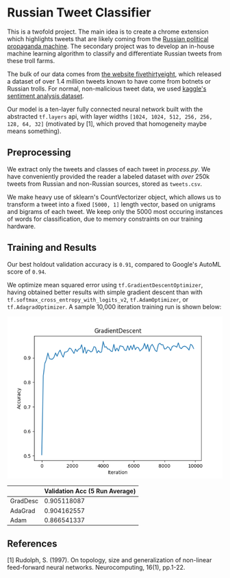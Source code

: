 # Russian Tweet Classifier
This is a twofold project. The main idea is to create a chrome extension which highlights tweets that are likely coming from the [Russian political propaganda machine](https://www.cnn.com/2018/10/19/politics/russian-troll-instructions/index.html). The secondary project was to develop an in-house machine learning algorithm to classify and differentiate Russian tweets from these troll farms.  
  
The bulk of our data comes from [the website fivethirtyeight](https://github.com/fivethirtyeight/russian-troll-tweets), which released a dataset of over 1.4 million tweets known to have come from botnets or Russian trolls. For normal, non-malicious tweet data, we used [kaggle's sentiment analysis dataset](https://www.kaggle.com/c/twitter-sentiment-analysis2).  
  
Our model is a ten-layer fully connected neural network built with the abstracted ```tf.layers``` api, with layer widths ```[1024, 1024, 512, 256, 256, 128, 64, 32]``` (motivated by [1], which proved that homogeneity maybe means something).
  
## Preprocessing
We extract only the tweets and classes of each tweet in _process.py_. We have conveniently provided the reader a labeled dataset with _over_ 250k tweets from Russian and non-Russian sources, stored as ```tweets.csv```.  

We make heavy use of sklearn's CountVectorizer object, which allows us to transform a tweet into a fixed ```[5000, 1]``` length vector, based on unigrams and bigrams of each tweet. We keep only the 5000 most occuring instances of words for classification, due to memory constraints on our training hardware.  
  
## Training and Results  
Our best holdout validation accuracy is ```0.91```, compared to Google's AutoML score of ```0.94```.  
  
We optimize mean squared error using ```tf.GradientDescentOptimizer```, having obtained better results with simple gradient descent than with ```tf.softmax_cross_entropy_with_logits_v2```, ```tf.AdamOptimizer```, or ```tf.AdagradOptimizer```. A sample 10,000 iteration training run is shown below:  
  
![grad_desc](images_logs/grad_desc.png)  
  

|          	| Validation Acc (5 Run Average) 	|
|----------	|--------------------------------	|
| GradDesc 	| 0.905118087                    	|
| AdaGrad  	| 0.904162557                    	|
| Adam     	| 0.866541337                    	|
  

## References
[1] Rudolph, S. (1997). On topology, size and generalization of non-linear feed-forward neural networks. Neurocomputing, 16(1), pp.1-22. 
